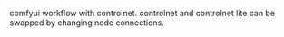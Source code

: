 comfyui workflow with controlnet. 
controlnet and controlnet lite can be swapped by changing node connections. 
